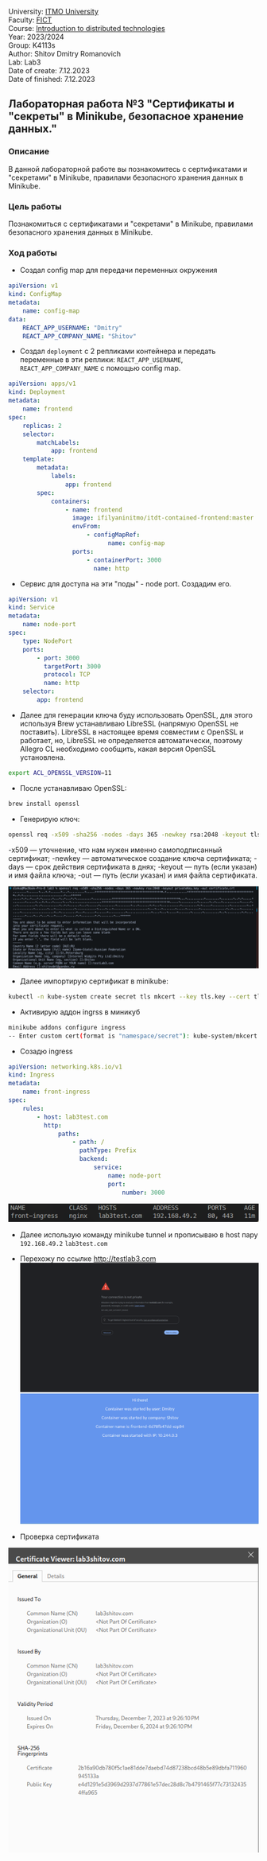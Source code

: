 University: [ITMO University](https://itmo.ru/ru/)  
Faculty: [FICT](https://fict.itmo.ru)  
Course: [Introduction to distributed technologies](https://github.com/itmo-ict-faculty/introduction-to-distributed-technologies)  
Year: 2023/2024  
Group: K4113s  
Author: Shitov Dmitry Romanovich  
Lab: Lab3  
Date of create: 7.12.2023  
Date of finished: 7.12.2023

## Лабораторная работа №3 "Сертификаты и "секреты" в Minikube, безопасное хранение данных."

### Описание

В данной лабораторной работе вы познакомитесь с сертификатами и "секретами" в Minikube, правилами безопасного хранения данных в Minikube.

### Цель работы

Познакомиться с сертификатами и "секретами" в Minikube, правилами безопасного хранения данных в Minikube.

### Ход работы

-   Создал config map для передачи переменных окружения

```yaml
apiVersion: v1
kind: ConfigMap
metadata:
    name: config-map
data:
    REACT_APP_USERNAME: "Dmitry"
    REACT_APP_COMPANY_NAME: "Shitov"
```

-   Создал `deployment` с 2 репликами контейнера и передать переменные в эти реплики: `REACT_APP_USERNAME`, `REACT_APP_COMPANY_NAME` с помощью config map.

```yaml
apiVersion: apps/v1
kind: Deployment
metadata:
    name: frontend
spec:
    replicas: 2
    selector:
        matchLabels:
            app: frontend
    template:
        metadata:
            labels:
                app: frontend
        spec:
            containers:
                - name: frontend
                  image: ifilyaninitmo/itdt-contained-frontend:master
                  envFrom:
                      - configMapRef:
                            name: config-map
                  ports:
                      - containerPort: 3000
                        name: http
```

-   Cервис для доступа на эти "поды" - node port. Создадим его.

```yaml
apiVersion: v1
kind: Service
metadata:
    name: node-port
spec:
    type: NodePort
    ports:
        - port: 3000
          targetPort: 3000
          protocol: TCP
          name: http
    selector:
        app: frontend
```

-   Далее для генерации ключа буду использовать OpenSSL, для этого используя Brew устанавливаю LibreSSL (напрямую OpenSSL не поставить). LibreSSL в настоящее время совместим с OpenSSL и работает, но, LibreSSL не определяется автоматически, поэтому Allegro CL необходимо сообщить, какая версия OpenSSL установлена.

```bash
export ACL_OPENSSL_VERSION=11
```

-   После устанавливаю OpenSSL:

```bash
brew install openssl
```

-   Генерирую ключ:

```bash
openssl req -x509 -sha256 -nodes -days 365 -newkey rsa:2048 -keyout tls.key -out tls.crt
```

-x509 — уточнение, что нам нужен именно самоподписанный сертификат;
-newkey — автоматическое создание ключа сертификата;
-days — срок действия сертификата в днях;
-keyout — путь (если указан) и имя файла ключа;
-out — путь (если указан) и имя файла сертификата.

![Иллюстрация к проекту](./img/SSL.png)

-   Далее импортирую сертификат в minikube:

```bash
kubectl -n kube-system create secret tls mkcert --key tls.key --cert tls.crt
```

-   Активирую аддон ingrss в миникуб

```bash
minikube addons configure ingress
-- Enter custom cert(format is "namespace/secret"): kube-system/mkcert
```

-   Созадю ingress

```yaml
apiVersion: networking.k8s.io/v1
kind: Ingress
metadata:
    name: front-ingress
spec:
    rules:
        - host: lab3test.com
          http:
              paths:
                  - path: /
                    pathType: Prefix
                    backend:
                        service:
                            name: node-port
                            port:
                                number: 3000
```

![Иллюстрация к проекту](./img/ingIP.png)

-   Далее использую команду minikube tunnel и прописываю в host пару `192.168.49.2` `lab3test.com`

-   Перехожу по ссылке http://testlab3.com
    ![Иллюстрация к проекту](./img/danger.png)
    ![Иллюстрация к проекту](./img/web.png)

-   Проверка сертификата

![Иллюстрация к проекту](./img/sert.png)
